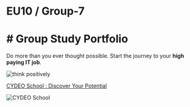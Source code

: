 # EU10 / Group-7
# # Group Study Portfolio

Do more than you ever thought possible. Start the journey to your **high paying IT job**.

![think positively](https://user-images.githubusercontent.com/112425162/206287775-f9560cbb-8d27-49b4-a6fa-f137ba01510c.jpg)


[CYDEO School : Discover Your Potential](https://cydeo.com)

![CYDEO School](https://user-images.githubusercontent.com/112425162/206153624-3dfb32e5-32ff-4b70-91dc-c72574205700.jpeg "Become a Software Development Engineer in Test (SDET) professional by combining coding, problem-solving skills, and simulated work experience. You can create scalable test automation frameworks for UI/Database/API.")
